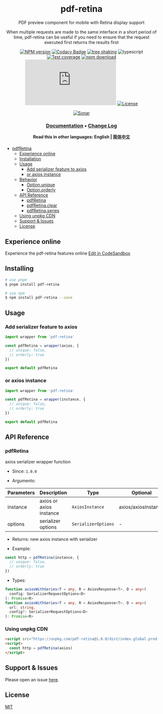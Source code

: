 <div style="text-align: center;" align="center">

# pdf-retina

PDF preview component for mobile with Retina display support

When multiple requests are made to the same interface in a short period of time, pdf-retina can be useful if you need to ensure that the request executed first returns the results first

[![NPM version][npm-image]][npm-url]
[![Codacy Badge][codacy-image]][codacy-url]
[![tree shaking][tree-shaking-image]][tree-shaking-url]
![typescript][typescript-url]
[![Test coverage][codecov-image]][codecov-url]
[![npm download][download-image]][download-url]
[![gzip][gzip-image]][gzip-url]
[![License][license-image]][license-url]

[![Sonar][sonar-image]][sonar-url]

</div>

<div style="text-align: center; margin-bottom: 20px;" align="center">

### **[Documentation](https://www.saqqdy.com/pdf-retina)** • **[Change Log](./CHANGELOG.md)**

**Read this in other languages: English | [简体中文](./README-zh_CN.md)**

</div>

- [pdfRetina](#pdf-retina)
  - [Experience online](#experience-online)
  - [Installation](#installation)
  - [Usage](#usage)
    - [Add serializer feature to axios](#add-serializer-feature-to-axios)
    - [or axios instance](#or-axios-instance)
  - [Behavior](#behavior)
    - [Option.unique](#unique)
    - [Option.orderly](#unique)
  - [API Reference](#api-reference)
    - [pdfRetina](#pdfretina)
    - [pdfRetina.clear](#pdfretinaclear)
    - [pdfRetina.series](#pdfretinaseries)
  - [Using unpkg CDN](#using-unpkg-cdn)
  - [Support & Issues](#support--issues)
  - [License](#license)

## Experience online

Experience the pdf-retina features online [Edit in CodeSandbox](https://codesandbox.io/p/sandbox/github/saqqdy/pdf-retina/tree/master/examples)

## Installing

```bash
# use pnpm
$ pnpm install pdf-retina

# use npm
$ npm install pdf-retina --save
```

## Usage

### Add serializer feature to axios

```js
import wrapper from 'pdf-retina'

const pdfRetina = wrapper(axios, {
  // unique: false,
  // orderly: true
})

export default pdfRetina
```

### or axios instance

```js
import wrapper from 'pdf-retina'

const pdfRetina = wrapper(instance, {
  // unique: false,
  // orderly: true
})

export default pdfRetina
```

## API Reference

### pdfRetina

axios serializer wrapper function

- Since: `1.0.0`

- Arguments:

| Parameters | Description             | Type                | Optional            | Required | Default |
| ---------- | ----------------------- | ------------------- | ------------------- | -------- | ------- |
| instance   | axios or axios instance | `AxiosInstance`     | axios/axiosInstance | true     | -       |
| options    | serializer options      | `SerializerOptions` | -                   | false    | -       |

- Returns: new axios instance with serializer

- Example:

```ts
const http = pdfRetina(instance, {
  // unique: false,
  // orderly: true
})
```

- Types:

```ts
function axiosWithSeries<T = any, R = AxiosResponse<T>, D = any>(
  config: SerializerRequestOptions<D>
): Promise<R>
function axiosWithSeries<T = any, R = AxiosResponse<T>, D = any>(
  url: string,
  config?: SerializerRequestOptions<D>
): Promise<R>
```

### Using unpkg CDN

```html
<script src="https://unpkg.com/pdf-retina@1.0.0/dist/index.global.prod.js"></script>
<script>
  const http = pdfRetina(axios)
</script>
```

## Support & Issues

Please open an issue [here](https://github.com/saqqdy/pdf-retina/issues).

## License

[MIT](LICENSE)

[npm-image]: https://img.shields.io/npm/v/pdf-retina.svg?style=flat-square
[npm-url]: https://npmjs.org/package/pdf-retina
[codacy-image]: https://app.codacy.com/project/badge/Grade/f70d4880e4ad4f40aa970eb9ee9d0696
[codacy-url]: https://www.codacy.com/gh/saqqdy/pdf-retina/dashboard?utm_source=github.com&utm_medium=referral&utm_content=saqqdy/pdf-retina&utm_campaign=Badge_Grade
[tree-shaking-image]: https://badgen.net/bundlephobia/tree-shaking/pdf-retina
[tree-shaking-url]: https://bundlephobia.com/package/pdf-retina
[typescript-url]: https://badgen.net/badge/icon/typescript?icon=typescript&label
[codecov-image]: https://img.shields.io/codecov/c/github/saqqdy/pdf-retina.svg?style=flat-square
[codecov-url]: https://codecov.io/github/saqqdy/pdf-retina?branch=master
[download-image]: https://img.shields.io/npm/dm/pdf-retina.svg?style=flat-square
[download-url]: https://npmjs.org/package/pdf-retina
[gzip-image]: http://img.badgesize.io/https://unpkg.com/pdf-retina/dist/index.global.prod.js?compression=gzip&label=gzip%20size:%20JS
[gzip-url]: http://img.badgesize.io/https://unpkg.com/pdf-retina/dist/index.global.prod.js?compression=gzip&label=gzip%20size:%20JS
[license-image]: https://img.shields.io/badge/License-MIT-blue.svg
[license-url]: LICENSE
[sonar-image]: https://sonarcloud.io/api/project_badges/quality_gate?project=saqqdy_pdf-retina
[sonar-url]: https://sonarcloud.io/dashboard?id=saqqdy_pdf-retina
